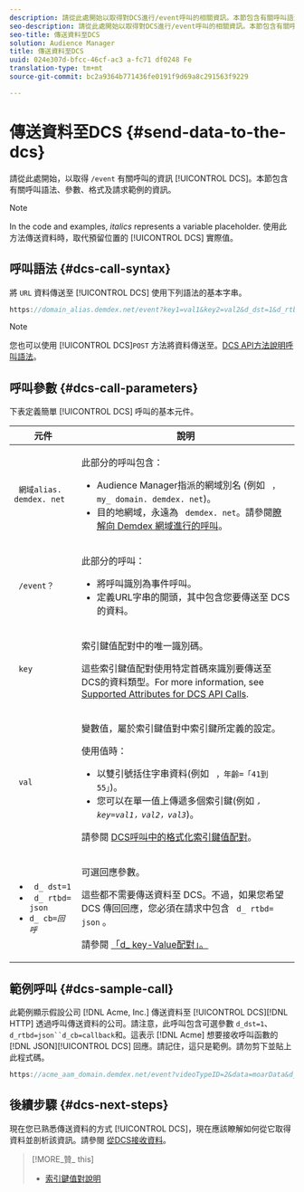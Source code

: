 ```yaml
---
description: 請從此處開始以取得對DCS進行/event呼叫的相關資訊。本節包含有關呼叫語法、參數、格式及請求範例的資訊。
seo-description: 請從此處開始以取得對DCS進行/event呼叫的相關資訊。本節包含有關呼叫語法、參數、格式及請求範例的資訊。
seo-title: 傳送資料至DCS
solution: Audience Manager
title: 傳送資料至DCS
uuid: 024e307d-bfcc-46cf-ac3 a-fc71 df0248 Fe
translation-type: tm+mt
source-git-commit: bc2a9364b771436fe0191f9d69a8c291563f9229

---
```



# 傳送資料至DCS {#send-data-to-the-dcs}

請從此處開始，以取得 `/event` 有關呼叫的資訊 [!UICONTROL DCS]。本節包含有關呼叫語法、參數、格式及請求範例的資訊。

>[!NOTE]
>
>In the code and examples, *italics* represents a variable placeholder. 使用此方法傳送資料時，取代預留位置的 [!UICONTROL DCS] 實際值。

## 呼叫語法 {#dcs-call-syntax}

將 `URL` 資料傳送至 [!UICONTROL DCS] 使用下列語法的基本字串。

```js
https://domain_alias.demdex.net/event?key1=val1&key2=val2&d_dst=1&d_rtbd=json&d_cb=callback
```

>[!NOTE]
>
>您也可以使用 [!UICONTROL DCS]`POST` 方法將資料傳送至。[DCS API方法說明呼叫語法](../../../api/dcs-intro/dcs-api-reference/dcs-api-methods.md)。

## 呼叫參數 {#dcs-call-parameters}

下表定義簡單 [!UICONTROL DCS] 呼叫的基本元件。

<table id="table_5F6A5B324EB848168543386516FBF384"> 
 <thead> 
  <tr> 
   <th colname="col1" class="entry"> 元件 </th> 
   <th colname="col2" class="entry"> 說明 </th> 
  </tr> 
 </thead>
 <tbody> 
  <tr> 
   <td colname="col1"> <p> <code> 網域alias. demdex. net</code> </p> </td> 
   <td colname="col2"> <p>此部分的呼叫包含： </p> <p> 
     <ul id="ul_3EDA9C7BA6794D06BCB07A75A9BD2372"> 
      <li id="li_74624CA78D6F4536A8164AE1FA1DECB9"><span class="keyword"> Audience Manager指派的網域別名</span> (例如 <code> ，my_ domain. demdex. net</code>)。 </li> 
      <li id="li_08ABE91CA247403AA480B3FB4BEF83BA">目的地網域，永遠為 <code> demdex. net</code>。請參閱<a href="../../../reference/demdex-calls.md">瞭解向 Demdex 網域進行的呼叫</a>。 </li> 
     </ul> </p> </td> 
  </tr> 
  <tr> 
   <td colname="col1"> <p> <code> /event？</code> </p> </td> 
   <td colname="col2"> <p>此部分的呼叫： </p> <p> 
     <ul id="ul_6332444A305A4F12A7CBE471CA508516"> 
      <li id="li_1C5C111B2B0E4621B3FC0C20D6516041">將呼叫識別為事件呼叫。 </li> 
      <li id="li_DBCE9B1C70604A629ECD7AC0A9052198">定義URL字串的開頭，其中包含您要傳送至 <span class="wintitle"> DCS</span>的資料。 </li> 
     </ul> </p> </td> 
  </tr> 
  <tr> 
   <td colname="col1"> <p> <code> key</code> </p> </td> 
   <td colname="col2"> <p>索引鍵值配對中的唯一識別碼。 </p> <p>這些索引鍵值配對使用特定首碼來識別要傳送至 <span class="wintitle"> DCS</span>的資料類型。For more information, see <a href="../../../api/dcs-intro/dcs-api-reference/dcs-keys.md"> Supported Attributes for DCS API Calls</a>. </p> </td> 
  </tr> 
  <tr> 
   <td colname="col1"> <p> <code> val</code> </p> </td> 
   <td colname="col2"> <p>變數值，屬於索引鍵值對中索引鍵所定義的設定。 </p> <p>使用值時： </p> <p> 
     <ul id="ul_624DC78759F74AD8920220058E54E083"> 
      <li id="li_091E5B4820EC4A93B775433E428E74AB">以雙引號括住字串資料(例如 <code> ，年齡=「41到55」</code>)。 </li> 
      <li id="li_C558E3BA6EE34413BBBB962D4CD0D10E">您可以在單一值上傳遞多個索引鍵(例如 <i><code>，key</i>=<i>val1，val2，val3</i></code></i>)。 </i></li> 
     </ul> </p> <p>請參閱 <a href="../../../api/dcs-intro/dcs-api-reference/dcs-key-format.md"> DCS呼叫中的格式化索引鍵值配對</a>。 </p> </td>
  </tr> 
  <tr> 
   <td colname="col1"> <p> 
     <ul id="ul_36E2C1A0538D4D2C94DFC1335720A524"> 
      <li id="li_8902EED431CE4F0189A94868FA52DB1F"> <code> d_ dst=1</code> </li> 
      <li id="li_4B6B29499D444E31808DE0A9AA0442D0"> <code> d_ rtbd= json</code> </li> 
      <li id="li_3430CD0438604B83BE6437E6EC480816"> <code>d_ cb=<i>回呼</i></code> </li>
     </ul> </p> </td> 
   <td colname="col2"> <p>可選回應參數。 </p> <p> 這些都不需要傳送資料至 <span class="wintitle"> DCS</span>。不過，如果您希望 <span class="wintitle"> DCS</span> 傳回回應，您必須在請求中包含 <code> d_ rtbd= json</code> 。 </p> <p>請參閱 <a href="../../../api/dcs-intro/dcs-api-reference/dcs-keys.md#d-attributes"> 「d_ key-Value配對」。</a> </p> </td> 
  </tr>
 </tbody>
</table>

## 範例呼叫 {#dcs-sample-call}

此範例顯示假設公司 [!DNL Acme, Inc.] 傳送資料至 [!UICONTROL DCS][!DNL HTTP] 透過呼叫傳送資料的公司。請注意，此呼叫包含可選參數 `d_dst=1`、 `d_rtbd=json``d_cb=callback`和。這表示 [!DNL Acme] 想要接收呼叫函數的 [!DNL JSON][!UICONTROL DCS] 回應。請記住，這只是範例。請勿剪下並貼上此程式碼。

```js
https://acme_aam_domain.demdex.net/event?videoTypeID=2&data=moarData&d_dst=1&d_rtbd=json&d_cb=acme_callback
```
## 後續步驟 {#dcs-next-steps}

現在您已熟悉傳送資料的方式 [!UICONTROL DCS]，現在應該瞭解如何從它取得資料並剖析該資訊。請參閱 [從DCS接收資料](../../../api/dcs-intro/dcs-event-calls/dcs-url-receive.md)。

>[!MORE_贊_ this]
>
>* [索引鍵值對說明](../../../reference/key-value-pairs-explained.md)

